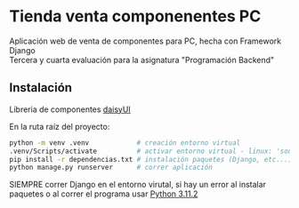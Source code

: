 
# Tienda venta componenentes PC
Aplicación web de venta de componentes para PC, hecha con Framework Django<br>
Tercera y cuarta evaluación para la asignatura "Programación Backend"

## Instalación
Libreria de componentes [daisyUI](https://daisyui.com/components/)

En la ruta raíz del proyecto:
```bash
python -m venv .venv            # creación entorno virtual
.venv/Scripts/activate          # activar entorno virtual - linux: 'source .venv/bin/activate'
pip install -r dependencias.txt # instalación paquetes (Django, etc...)
python manage.py runserver      # correr aplicación
```
SIEMPRE correr Django en el entorno virutal, si hay un error al instalar paquetes o al correr el programa usar [Python 3.11.2](https://www.python.org/downloads/release/python-3112/)
